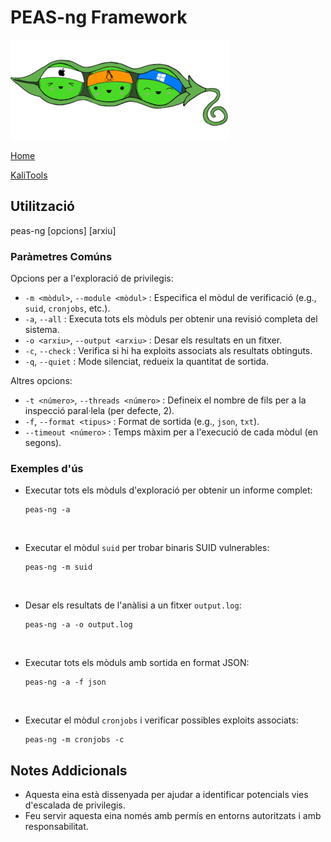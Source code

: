 # PEAS-ng Framework
![](./img/peassLogo.png)

[Home](../../../README.md)

[KaliTools](https://www.kali.org/tools/peas-ng/)

## Utilització

peas-ng [opcions] [arxiu]

### Paràmetres Comúns

Opcions per a l'exploració de privilegis:

- `-m <mòdul>`, `--module <mòdul>` : Especifica el mòdul de verificació (e.g., `suid`, `cronjobs`, etc.).
- `-a`, `--all` : Executa tots els mòduls per obtenir una revisió completa del sistema.
- `-o <arxiu>`, `--output <arxiu>` : Desar els resultats en un fitxer.
- `-c`, `--check` : Verifica si hi ha exploits associats als resultats obtinguts.
- `-q`, `--quiet` : Mode silenciat, redueix la quantitat de sortida.

Altres opcions:

- `-t <número>`, `--threads <número>` : Defineix el nombre de fils per a la inspecció paral·lela (per defecte, 2).
- `-f`, `--format <tipus>` : Format de sortida (e.g., `json`, `txt`).
- `--timeout <número>` : Temps màxim per a l'execució de cada mòdul (en segons).

### Exemples d'ús

* Executar tots els mòduls d'exploració per obtenir un informe complet:

    ```
    peas-ng -a
    ```

<br>

* Executar el mòdul `suid` per trobar binaris SUID vulnerables:

    ```
    peas-ng -m suid
    ```

<br>

* Desar els resultats de l'anàlisi a un fitxer `output.log`:

    ```
    peas-ng -a -o output.log
    ```

<br>

* Executar tots els mòduls amb sortida en format JSON:

    ```
    peas-ng -a -f json
    ```

<br>

* Executar el mòdul `cronjobs` i verificar possibles exploits associats:

    ```
    peas-ng -m cronjobs -c
    ```

## Notes Addicionals

- Aquesta eina està dissenyada per ajudar a identificar potencials vies d'escalada de privilegis.
- Feu servir aquesta eina només amb permís en entorns autoritzats i amb responsabilitat.

